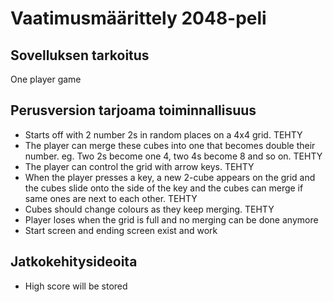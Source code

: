 # Vaatimusmäärittely 2048-peli
## Sovelluksen tarkoitus
One player game

## Perusversion tarjoama toiminnallisuus
- Starts off with 2 number 2s in random places on a 4x4 grid. TEHTY
- The player can merge these cubes into one that becomes double their number.
eg. Two 2s become one 4, two 4s become 8 and so on. TEHTY
- The player can control the grid with arrow keys. TEHTY
- When the player presses a key, a new 2-cube appears on the grid and the cubes slide onto the side
of the key and the cubes can merge if same ones are next to each other. TEHTY
- Cubes should change colours as they keep merging. TEHTY
- Player loses when the grid is full and no merging can be done anymore
- Start screen and ending screen exist and work
## Jatkokehitysideoita
- High score will be stored

